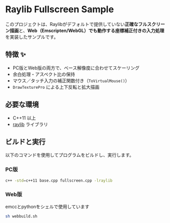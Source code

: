 # Raylib Fullscreen Sample

このプロジェクトは、Raylibがデフォルトで提供していない**正確なフルスクリーン描画**と、**Web（Emscripten/WebGL）でも動作する座標補正付きの入力処理**を実装したサンプルです。

## 特徴 ✨
- PC版とWeb版の両方で、ベース解像度に合わせてスケーリング
- 余白処理・アスペクト比の保持
- マウス／タッチ入力の補正関数付き（`ToVirtualMouse()`）
- `DrawTexturePro` による上下反転と拡大描画

## 必要な環境

- C++11 以上
- [raylib](https://www.raylib.com/) ライブラリ

## ビルドと実行

以下のコマンドを使用してプログラムをビルドし、実行します。

### PC版
```bash
c++ -std=c++11 base.cpp fullscreen.cpp -lraylib
```

### Web版
emccとpythonをシェルで使用しています
```bash
sh webbuild.sh
```